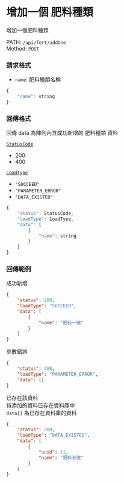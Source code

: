 # 增加一個 肥料種類

增加一個肥料種類

PATH: `/api/fert/addOne`  
Method: `POST`


### 請求格式
* `name`: 肥料種類名稱

```js
{
    "name": string
}
```

### 回傳格式

回傳 data 為陣列內含成功新增的 肥料種類 資料  

[`StatusCode`](../types.md#statuscode)  
* 200
* 400

[`LoadType`](../types.md#loadtype)  
* `"SUCCEED"`
* `"PARAMETER_ERROR"`
* `"DATA_EXISTED"`

```js
{
    "status": StatusCode,
    "loadType": LoadType,
    "data": [
        {
            "name": string
        }
    ]
}
```

### 回傳範例
成功新增
```json
{
    "status": 200,
    "loadType": "SUCCEED",
    "data": [
        {
            "name": "肥料一號"
        }
    ]
}
```

參數錯誤
```json
{
    "status": 400,
    "loadType": "PARAMETER_ERROR",
    "data": []
}
```

已存在該資料  
待添加的資料已存在資料庫中  
`data[]` 為已存在資料庫的資料
```json
{
    "status": 200,
    "loadType": "DATA_EXISTED",
    "data": [
        {
            "uuid": 11,
            "name": "肥料五號"
        }
    ]
}
```